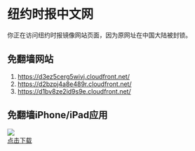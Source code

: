 <h1>纽约时报中文网</h1>
<p>你正在访问纽约时报镜像网站页面，因为原网址在中国大陆被封锁。</p>
<h2>免翻墙网站</h2>
<ol>
<li><a href="https://d3ez5cerg5wivj.cloudfront.net/" target="1">https://d3ez5cerg5wivj.cloudfront.net/</a></li>
<li><a href="https://d2bzpj4a8e489r.cloudfront.net/" target="2">https://d2bzpj4a8e489r.cloudfront.net/</a></li>
<li><a href="https://d1bv8ze2id9s9e.cloudfront.net/" target="3">https://d1bv8ze2id9s9e.cloudfront.net/</a></li>
</ol>
<h2>免翻墙iPhone/iPad应用</h2>
<p>
	<a href="https://itunes.apple.com/cn/app/niu-yue-shi-bao-zhong-wen-wang/id807498298?mt=8">
		<img src="icon175x175.jpeg" />
		<br/>点击下载
	</a>
</p>